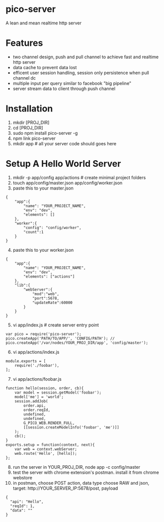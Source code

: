 pico-server
===========

A lean and mean realtime http server

Features
========
* two channel design, push and pull channel to achieve fast and realtime http server
* data cache to prevent data lost
* efficent user session handling, session only persistence when pull channel dc
* multiple input per query similar to facebook "big pipeline"
* server stream data to client through push channel

Installation
============
1. mkdir [PROJ_DIR]
2. cd [PROJ_DIR]
3. sudo npm install pico-server -g
4. npm link pico-server
5. mkdir app # all your server code should goes here

Setup A Hello World Server
==========================
1. mkdir -p app/config app/actions # create minimal project folders
2. touch app/config/master.json app/config/worker.json
3. paste this to your master.json
```
{
    "app":{
        "name": "YOUR_PROJECT_NAME",
        "env": "dev",
        "elements": []
    },
    "worker":{
        "config": "config/worker",
        "count":1
    }
}
```

4. paste this to your worker.json
```
{
    "app":{
        "name": "YOUR_PROJECT_NAME",
        "env": "dev",
        "elements": ["actions"]
    },
    "lib":{
        "webServer":{
            "mod":"web",
            "port":5678,
            "updateRate":60000
        }
    }
}
```

5. vi app/index.js # create server entry point
```
var pico = require('pico-server');
pico.createApp('PATH/TO/APP/', 'CONFIG/PATH'); // pico.createApp('/var/nodes/YOUR_PROJ_DIR/app', 'config/master');
```

6. vi app/actions/index.js
```
module.exports = [
    require('./foobar'),
];
```

7. vi app/actions/foobar.js
```
function hello(session, order, cb){
	var model = session.getModel('foobar');
	model['me'] = 'world';
	session.addJob(
		order.api,
		order.reqId,
		undefined,
		undefined,
		G_PICO_WEB.RENDER_FULL,
		[[session.createModelInfo('foobar', 'me')]]
	);
	cb();
}
exports.setup = function(context, next){
	var web = context.webServer;
	web.route('Hello', [hello]);
};
```

8. run the server in YOUR_PROJ_DIR, node app -c config/master
9. test the server with chrome extension's postman. install it from chrome webstore
10. in postman, choose POST action, data type choose RAW and json, target: http://YOUR_SERVER_IP:5678/post, payload
```
{
  "api": "Hello",
  "reqId": 1,
  "data": ""
}
```
